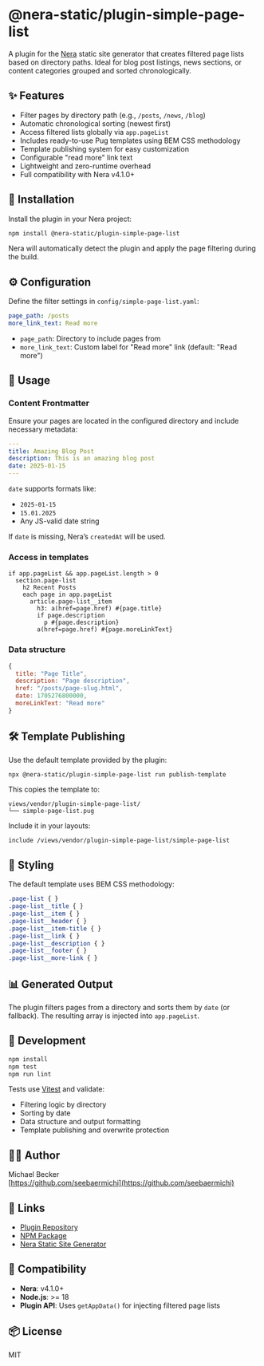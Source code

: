 # @nera-static/plugin-simple-page-list

A plugin for the [Nera](https://github.com/seebaermichi/nera) static site generator that creates filtered page lists based on directory paths. Ideal for blog post listings, news sections, or content categories grouped and sorted chronologically.

## ✨ Features

- Filter pages by directory path (e.g., `/posts`, `/news`, `/blog`)
- Automatic chronological sorting (newest first)
- Access filtered lists globally via `app.pageList`
- Includes ready-to-use Pug templates using BEM CSS methodology
- Template publishing system for easy customization
- Configurable "read more" link text
- Lightweight and zero-runtime overhead
- Full compatibility with Nera v4.1.0+

## 🚀 Installation

Install the plugin in your Nera project:

```bash
npm install @nera-static/plugin-simple-page-list
```

Nera will automatically detect the plugin and apply the page filtering during the build.

## ⚙️ Configuration

Define the filter settings in `config/simple-page-list.yaml`:

```yaml
page_path: /posts
more_link_text: Read more
```

- `page_path`: Directory to include pages from
- `more_link_text`: Custom label for "Read more" link (default: "Read more")

## 🧩 Usage

### Content Frontmatter

Ensure your pages are located in the configured directory and include necessary metadata:

```yaml
---
title: Amazing Blog Post
description: This is an amazing blog post
date: 2025-01-15
---
```

`date` supports formats like:

- `2025-01-15`
- `15.01.2025`
- Any JS-valid date string

If `date` is missing, Nera’s `createdAt` will be used.

### Access in templates

```pug
if app.pageList && app.pageList.length > 0
  section.page-list
    h2 Recent Posts
    each page in app.pageList
      article.page-list__item
        h3: a(href=page.href) #{page.title}
        if page.description
          p #{page.description}
        a(href=page.href) #{page.moreLinkText}
```

### Data structure

```javascript
{
  title: "Page Title",
  description: "Page description",
  href: "/posts/page-slug.html",
  date: 1705276800000,
  moreLinkText: "Read more"
}
```

## 🛠️ Template Publishing

Use the default template provided by the plugin:

```bash
npx @nera-static/plugin-simple-page-list run publish-template
```

This copies the template to:

```
views/vendor/plugin-simple-page-list/
└── simple-page-list.pug
```

Include it in your layouts:

```pug
include /views/vendor/plugin-simple-page-list/simple-page-list
```

## 🎨 Styling

The default template uses BEM CSS methodology:

```css
.page-list { }
.page-list__title { }
.page-list__item { }
.page-list__header { }
.page-list__item-title { }
.page-list__link { }
.page-list__description { }
.page-list__footer { }
.page-list__more-link { }
```

## 📊 Generated Output

The plugin filters pages from a directory and sorts them by `date` (or fallback). The resulting array is injected into `app.pageList`.

## 🧪 Development

```bash
npm install
npm test
npm run lint
```

Tests use [Vitest](https://vitest.dev) and validate:

- Filtering logic by directory
- Sorting by date
- Data structure and output formatting
- Template publishing and overwrite protection

## 🧑‍💻 Author

Michael Becker  
[https://github.com/seebaermichi](https://github.com/seebaermichi)

## 🔗 Links

- [Plugin Repository](https://github.com/seebaermichi/nera-plugin-simple-page-list)
- [NPM Package](https://www.npmjs.com/package/@nera-static/plugin-simple-page-list)
- [Nera Static Site Generator](https://github.com/seebaermichi/nera)

## 🧩 Compatibility

- **Nera**: v4.1.0+
- **Node.js**: >= 18
- **Plugin API**: Uses `getAppData()` for injecting filtered page lists

## 📦 License

MIT
